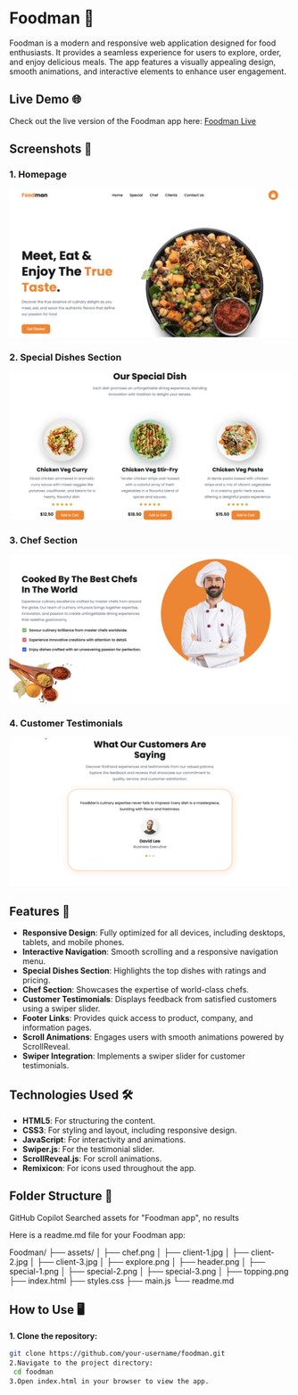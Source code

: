 # Foodman 🍴

Foodman is a modern and responsive web application designed for food enthusiasts. It provides a seamless experience for users to explore, order, and enjoy delicious meals. The app features a visually appealing design, smooth animations, and interactive elements to enhance user engagement.

## Live Demo 🌐

Check out the live version of the Foodman app here: [Foodman Live](#) 

## Screenshots 📸

### 1. **Homepage**
![Homepage](assets/home.png)

### 2. **Special Dishes Section**
![Special Dishes](assets/specialDishes.png)

### 3. **Chef Section**
![Chef Section](assets/chefpage.png)

### 4. **Customer Testimonials**
![Customer Testimonials](assets/customers.png)


## Features 🚀

- **Responsive Design**: Fully optimized for all devices, including desktops, tablets, and mobile phones.
- **Interactive Navigation**: Smooth scrolling and a responsive navigation menu.
- **Special Dishes Section**: Highlights the top dishes with ratings and pricing.
- **Chef Section**: Showcases the expertise of world-class chefs.
- **Customer Testimonials**: Displays feedback from satisfied customers using a swiper slider.
- **Footer Links**: Provides quick access to product, company, and information pages.
- **Scroll Animations**: Engages users with smooth animations powered by ScrollReveal.
- **Swiper Integration**: Implements a swiper slider for customer testimonials.

## Technologies Used 🛠️

- **HTML5**: For structuring the content.
- **CSS3**: For styling and layout, including responsive design.
- **JavaScript**: For interactivity and animations.
- **Swiper.js**: For the testimonial slider.
- **ScrollReveal.js**: For scroll animations.
- **Remixicon**: For icons used throughout the app.

## Folder Structure 📂

GitHub Copilot
Searched assets for "Foodman app", no results

Here is a readme.md file for your Foodman app:

Foodman/ ├── assets/ │ ├── chef.png │ ├── client-1.jpg │ ├── client-2.jpg │ ├── client-3.jpg │ ├── explore.png │ ├── header.png │ ├── special-1.png │ ├── special-2.png │ ├── special-3.png │ ├── topping.png ├── index.html ├── styles.css ├── main.js └── readme.md 


## How to Use 🖥️

**1. Clone the repository:**
   ```bash
   git clone https://github.com/your-username/foodman.git
2.Navigate to the project directory:
    cd foodman
3.Open index.html in your browser to view the app.